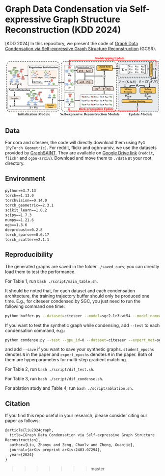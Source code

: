 # Graph Data Condensation via Self-expressive Graph Structure Reconstruction (KDD 2024)

[KDD 2024] In this repository, we present the code of [Graph Data Condensation via Self-expressive Graph Structure Reconstruction](https://arxiv.org/abs/2403.07294) (GCSR).

![GCSR](./fig/mainfig.png)


## Data

For cora and citeseer, the code will directly download them using `PyG (PyTorch Geometric)`.
For reddit, flickr and ogbn-arxiv, we use the datasets provided by [GraphSAINT](https://github.com/GraphSAINT/GraphSAINT). They are available on [Google Drive link](https://drive.google.com/open?id=1zycmmDES39zVlbVCYs88JTJ1Wm5FbfLz) (`reddit`, `flickr` and `ogbn-arxiv`). Download and move them to `./data` at your root directory.

## Environment


```
python==3.7.13
torch==1.13.0
torchvision==0.14.0
torch_geometric==2.3.1
scikit_learn==1.0.2
scipy==1.7.3
numpy==1.21.6
ogb==1.3.6
deeprobust==0.2.8
torch_sparse==0.6.17
torch_scatter==2.1.1
```

## Reproducibility
The generated graphs are saved in the folder `./saved_ours`; you can directly load them to test the performance.

For Table 1, run `bash ./script/main_table.sh`.

It should be noted that, for each dataset and each condensation architecture, the training trajectory buffer should only be produced one time. E.g., for citeseer condensed by SGC, you just need to run the following command one time:
```bash
python buffer.py --dataset=citeseer --model=sgc2-lr3-wt54 --model_name=SGC2 --num_experts=100 --lr_teacher=1e-3
```

If you want to test the synthetic graph while condensing, add `--test` to each condensation command, e.g.:

```bash
python condense.py --test --gpu_id=0 --dataset=citeseer --expert_net=sgc2-lr3-wt54 --expert_net_type=SGC2 --test_net_type=GCN --epochs=1000 --eval_interval=200 --student_epochs=5 --max_start_epoch=60 --expert_epochs=2 --lr_feat=1e-6 --reduction_rate=0.5 --saved_folder=saved_ours --normalize --with_val --exps=5 --alpha=1 --beta=0.999 --tau=0.9 --gamma=0.5 --message_passing=4 --dropout_test=0.0
```

and add `--save` if you want to save your synthetic graphs. `student_epochs` denotes `N` in the paper and `expert_epochs` denotes `M` in the paper. Both of them are hyperparameters for multi-step gradient matching.

For Table 2, run `bash ./script/dif_test.sh`.

For Table 3, run `bash ./script/dif_condense.sh`.

For ablation study and Table 4, run `bash ./script/ablation.sh`.

## Citation

If you find this repo useful in your research, please consider citing our paper as follows:

```
@article{liu2024graph,
  title={Graph Data Condensation via Self-expressive Graph Structure Reconstruction},
  author={Liu, Zhanyu and Zeng, Chaolv and Zheng, Guanjie},
  journal={arXiv preprint arXiv:2403.07294},
  year={2024}
}
```
>>>>>>> master
